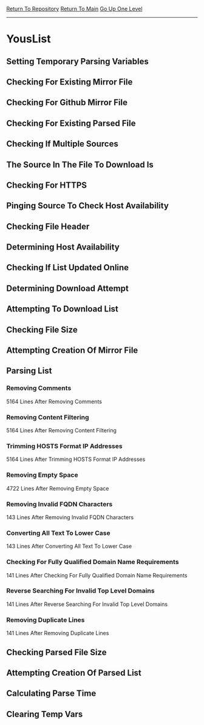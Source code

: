 [Return To Repository](https://github.com/deathbybandaid/piholeparser/)
[Return To Main](https://github.com/deathbybandaid/piholeparser/blob/master/RecentRunLogs/Mainlog.md)
[Go Up One Level](https://github.com/deathbybandaid/piholeparser/blob/master/RecentRunLogs/TopLevelScripts/30-Processing-External-Blacklists.md)
____________________________________
# YousList
## Setting Temporary Parsing Variables
## Checking For Existing Mirror File
## Checking For Github Mirror File
## Checking For Existing Parsed File
## Checking If Multiple Sources
## The Source In The File To Download Is
## Checking For HTTPS
## Pinging Source To Check Host Availability
## Checking File Header
## Determining Host Availability
## Checking If List Updated Online
## Determining Download Attempt
## Attempting To Download List
## Checking File Size
## Attempting Creation Of Mirror File
## Parsing List
### Removing Comments
5164 Lines After Removing Comments
### Removing Content Filtering
5164 Lines After Removing Content Filtering
### Trimming HOSTS Format IP Addresses
5164 Lines After Trimming HOSTS Format IP Addresses
### Removing Empty Space
4722 Lines After Removing Empty Space
### Removing Invalid FQDN Characters
143 Lines After Removing Invalid FQDN Characters
### Converting All Text To Lower Case
143 Lines After Converting All Text To Lower Case
### Checking For Fully Qualified Domain Name Requirements
141 Lines After Checking For Fully Qualified Domain Name Requirements
### Reverse Searching For Invalid Top Level Domains
141 Lines After Reverse Searching For Invalid Top Level Domains
### Removing Duplicate Lines
141 Lines After Removing Duplicate Lines
## Checking Parsed File Size
## Attempting Creation Of Parsed List
## Calculating Parse Time
## Clearing Temp Vars
